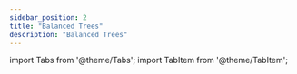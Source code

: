 ```yaml
---
sidebar_position: 2
title: "Balanced Trees"
description: "Balanced Trees"
---
```


import Tabs from '@theme/Tabs';
import TabItem from '@theme/TabItem';


